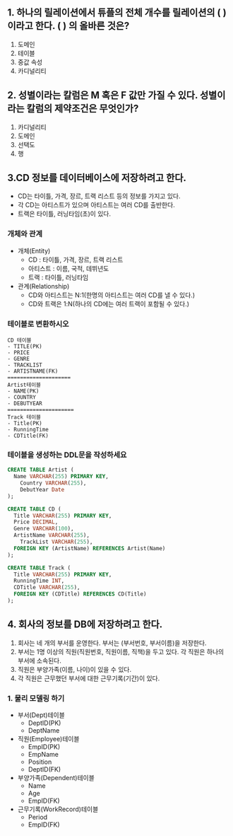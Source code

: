 ## 1. 하나의 릴레이션에서 튜플의 전체 개수를 릴레이션의 ( ) 이라고 한다. ( ) 의 올바른 것은?
1. 도메인
2. 테이블
3. 중값 속성
4. 카디널리티

## 2. 성별이라는 칼럼은 M 혹은 F 값만 가질 수 있다. 성별이라는 칼럼의 제약조건은 무엇인가?
1. 카디널리티
2. 도메인
3. 선택도
4. 행

## 3.CD 정보를 데이터베이스에 저장하려고 한다.
- CD는 타이틀, 가격, 장르, 트랙 리스트 등의 정보를 가지고 있다.
- 각 CD는 아티스트가 있으며 아티스트는 여러 CD를 출반한다.
- 트랙은 타이틀, 러닝타임(초)이 있다.

### 개체와 관계
- 개체(Entity)
  - CD : 타이틀, 가격, 장르, 트랙 리스트
  - 아티스트 : 이름, 국적, 데뷔년도
  - 트랙 : 타이틀, 러닝타임
- 관계(Relationship)
  - CD와 아티스트는 N:1(한명의 아티스트는 여러 CD를 낼 수 있다.)
  - CD와 트랙은 1:N(하나의 CD에는 여러 트랙이 포함될 수 있다.)
 
### 테이블로 변환하시오
```
CD 테이블
- TITLE(PK)
- PRICE
- GENRE
- TRACKLIST
- ARTISTNAME(FK)
====================
Artist테이블
- NAME(PK)
- COUNTRY
- DEBUTYEAR
=====================
Track 테이블
- Title(PK)
- RunningTime
- CDTitle(FK)
```

### 테이블을 생성하는 DDL문을 작성하세요
```SQL
CREATE TABLE Artist (
  Name VARCHAR(255) PRIMARY KEY,
    Country VARCHAR(255),
    DebutYear Date
);

CREATE TABLE CD (
  Title VARCHAR(255) PRIMARY KEY,
  Price DECIMAL,
  Genre VARCHAR(100),
  ArtistName VARCHAR(255),
    TrackList VARCHAR(255),
  FOREIGN KEY (ArtistName) REFERENCES Artist(Name)
);

CREATE TABLE Track (
  Title VARCHAR(255) PRIMARY KEY,
  RunningTime INT,
  CDTitle VARCHAR(255),
  FOREIGN KEY (CDTitle) REFERENCES CD(Title)
);
```

## 4. 회사의 정보를 DB에 저장하려고 한다.
1. 회사는 네 개의 부서를 운영한다. 부서는 (부서번호, 부서이름)을 저장한다.
2. 부서는 1명 이상의 직원(직원번호, 직원이름, 직책)을 두고 있다. 각 직원은 하나의 부서에 소속된다.
3. 직원은 부양가족(이름, 나이)이 있을 수 있다.
4. 각 직원은 근무했던 부서에 대한 근무기록(기간)이 있다.

### 1. 물리 모델링 하기
- 부서(Dept)테이블
  - DeptID(PK)
  - DeptName
- 직원(Employee)테이블
  - EmpID(PK)
  - EmpName
  - Position
  - DeptID(FK)
- 부양가족(Dependent)테이블
  - Name
  - Age
  - EmpID(FK)
- 근무기록(WorkRecord)테이블
  - Period
  - EmpID(FK)




